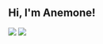 <h2> Hi, I'm Anemone!</h2>
<p>
  <img src="https://github-readme-stats.mrdulin.vercel.app/api?username=Anemone95&show_icons=true&hide_border=true&hide=prs&theme=buefy">
  <img src="https://github-readme-stats.vercel.app/api/top-langs/?username=Anemone95&layout=compact&hide_border=true&theme=buefy&show_icons=true">
</p>

<!-- ****
 ## Anemone's Link
- ⭐️ Blog： https://anemone.top/
- ⭐️ Wiki： http://wiki.anemone.top/
- ⭐️ Mail： anemone95#qq.com
-  -->
